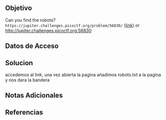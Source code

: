
## Objetivo

Can you find the robots? `https://jupiter.challenges.picoctf.org/problem/56830/` ([link](https://jupiter.challenges.picoctf.org/problem/56830/)) or http://jupiter.challenges.picoctf.org:56830

## Datos de Acceso

## Solucion
accedemos al link, una vez abierta la pagina añadimos robots.txt a la pagina y nos dara la bandera

## Notas Adicionales

## Referencias